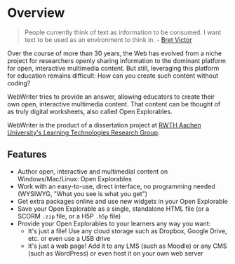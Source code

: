 # Overview

> People currently think of text as information to be consumed. I want text to be used as an environment to think in. - [Bret Victor](http://worrydream.com/#!/ExplorableExplanations)

Over the course of more than 30 years, the Web has evolved from a niche project for researchers openly sharing information to the dominant platform for open, interactive multimedia content. But still, leveraging this platform for education remains difficult: How can you create such content without coding?

WebWriter tries to provide an answer, allowing educators to create their own open, interactive multimedia content. That content can be thought of as truly digital worksheets, also called Open Explorables.

WebWriter is the product of a dissertation project at [RWTH Aachen University's Learning Technologies Research Group](https://learntech.rwth-aachen.de).

## Features
- Author open, interactive and multimedial content on Windows/Mac/Linux: Open Explorables
- Work with an easy-to-use, direct interface, no programming needed (WYSIWYG, "What you see is what you get")
- Get extra packages online and use new widgets in your Open Explorable
- Save your Open Explorable as a single, standalone HTML file (or a SCORM `.zip` file, or a H5P `.h5p` file)
- Provide your Open Explorables to your learners any way you want:
  - It's just a file! Use any cloud storage such as Dropbox, Google Drive, etc. or even use a USB drive
  - It's just a web page! Add it to any LMS (such as Moodle) or any CMS (such as WordPress) or even host it on your own web server
